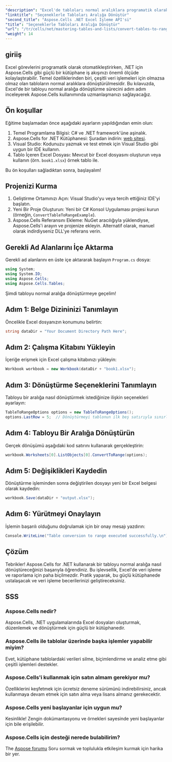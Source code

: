 ```yaml
---
"description": "Excel'de tabloları normal aralıklara programatik olarak nasıl dönüştüreceğinizi öğrenin. İster deneyimli bir geliştirici olun ister yeni başlayan, bu eğitim adım adım yol gösterir."
"linktitle": "Seçeneklerle Tabloları Aralığa Dönüştür"
"second_title": "Aspose.Cells .NET Excel İşleme API'si"
"title": "Seçeneklerle Tabloları Aralığa Dönüştür"
"url": "/tr/cells/net/mastering-tables-and-lists/convert-tables-to-range-with-options/"
"weight": 14
---
```


## giriiş

Excel görevlerini programatik olarak otomatikleştirirken, .NET için Aspose.Cells gibi güçlü bir kütüphane iş akışınızı önemli ölçüde kolaylaştırabilir. Temel özelliklerinden biri, çeşitli veri işlemeleri için olmazsa olmaz olan tabloların normal aralıklara dönüştürülmesidir. Bu kılavuzda, Excel'de bir tabloyu normal aralığa dönüştürme sürecini adım adım inceleyerek Aspose.Cells kullanımında uzmanlaşmanızı sağlayacağız.

## Ön koşullar

Eğitime başlamadan önce aşağıdaki ayarların yapıldığından emin olun:

1. Temel Programlama Bilgisi: C# ve .NET framework'üne aşinalık.
2. Aspose.Cells for .NET Kütüphanesi: Şuradan indirin: [web sitesi](https://releases.aspose.com/cells/net/).
3. Visual Studio: Kodunuzu yazmak ve test etmek için Visual Studio gibi uygun bir IDE kullanın.
4. Tablo İçeren Excel Dosyası: Mevcut bir Excel dosyasını oluşturun veya kullanın (örn. `book1.xlsx`) örnek tablo ile.

Bu ön koşulları sağladıktan sonra, başlayalım!

## Projenizi Kurma

1. Geliştirme Ortamınızı Açın: Visual Studio'yu veya tercih ettiğiniz IDE'yi başlatın.
2. Yeni Bir Proje Oluşturun: Yeni bir C# Konsol Uygulaması projesi kurun (örneğin, `ConvertTableToRangeExample`).
3. Aspose.Cells Referansını Ekleme: NuGet aracılığıyla yüklendiyse, Aspose.Cells'i arayın ve projenize ekleyin. Alternatif olarak, manuel olarak indirdiyseniz DLL'ye referans verin.

## Gerekli Ad Alanlarını İçe Aktarma

Gerekli ad alanlarını en üste içe aktararak başlayın `Program.cs` dosya:

```csharp
using System;
using System.IO;
using Aspose.Cells;
using Aspose.Cells.Tables;
```

Şimdi tabloyu normal aralığa dönüştürmeye geçelim!

## Adım 1: Belge Dizininizi Tanımlayın

Öncelikle Excel dosyanızın konumunu belirtin:

```csharp
string dataDir = "Your Document Directory Path Here";
```

## Adım 2: Çalışma Kitabını Yükleyin

İçeriğe erişmek için Excel çalışma kitabınızı yükleyin:

```csharp
Workbook workbook = new Workbook(dataDir + "book1.xlsx");
```

## Adım 3: Dönüştürme Seçeneklerini Tanımlayın

Tabloyu bir aralığa nasıl dönüştürmek istediğinize ilişkin seçenekleri ayarlayın:

```csharp
TableToRangeOptions options = new TableToRangeOptions();
options.LastRow = 5;  // Dönüştürmeyi tablonun ilk beş satırıyla sınırla
```

## Adım 4: Tabloyu Bir Aralığa Dönüştürün

Gerçek dönüşümü aşağıdaki kod satırını kullanarak gerçekleştirin:

```csharp
workbook.Worksheets[0].ListObjects[0].ConvertToRange(options);
```

## Adım 5: Değişiklikleri Kaydedin

Dönüştürme işleminden sonra değiştirilen dosyayı yeni bir Excel belgesi olarak kaydedin:

```csharp
workbook.Save(dataDir + "output.xlsx");
```

## Adım 6: Yürütmeyi Onaylayın

İşlemin başarılı olduğunu doğrulamak için bir onay mesajı yazdırın:

```csharp
Console.WriteLine("Table conversion to range executed successfully.\n");
```

## Çözüm

Tebrikler! Aspose.Cells for .NET kullanarak bir tabloyu normal aralığa nasıl dönüştüreceğinizi başarıyla öğrendiniz. Bu işlevsellik, Excel'de veri işleme ve raporlama için paha biçilmezdir. Pratik yaparak, bu güçlü kütüphanede ustalaşacak ve veri işleme becerilerinizi geliştireceksiniz.

## SSS

### Aspose.Cells nedir?  
Aspose.Cells, .NET uygulamalarında Excel dosyaları oluşturmak, düzenlemek ve dönüştürmek için güçlü bir kütüphanedir.

### Aspose.Cells ile tablolar üzerinde başka işlemler yapabilir miyim?  
Evet, kütüphane tablolardaki verileri silme, biçimlendirme ve analiz etme gibi çeşitli işlemleri destekler.

### Aspose.Cells'i kullanmak için satın almam gerekiyor mu?  
Özelliklerini keşfetmek için ücretsiz deneme sürümünü indirebilirsiniz, ancak kullanmaya devam etmek için satın alma veya lisans almanız gerekecektir.

### Aspose.Cells yeni başlayanlar için uygun mu?  
Kesinlikle! Zengin dokümantasyonu ve örnekleri sayesinde yeni başlayanlar için bile erişilebilir.

### Aspose.Cells için desteği nerede bulabilirim?  
The [Aspose forumu](https://forum.aspose.com/c/cells/9) Soru sormak ve toplulukla etkileşim kurmak için harika bir yer.